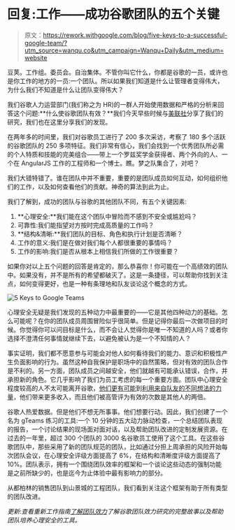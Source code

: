 # 回复:工作——成功谷歌团队的五个关键

> 原文：<https://rework.withgoogle.com/blog/five-keys-to-a-successful-google-team/?utm_source=wanqu.co&utm_campaign=Wanqu+Daily&utm_medium=website>

豆荚。工作组。委员会。自治集体。不管你叫它什么，你都是谷歌的一员，或许也是你工作的地方的一员:一个团队。所以如果我们知道是什么让管理者变得伟大，为什么我们不知道是什么让团队变得伟大？

我们谷歌人力运营部门(我们称之为 HR)的一群人开始使用数据和严格的分析来回答这个问题:**什么使谷歌团队有效？**我们今天早些时候与[美联社](https://apnews.com/8c60341cc1da47e084b8e17e62e83c98)分享了我们的研究，我们也在这里分享我们的发现。

在两年多的时间里，我们对谷歌员工进行了 200 多次采访，考察了 180 多个活跃的谷歌团队的 250 多项特征。我们非常有信心，我们会找到一个优秀团队所必需的个人特质和技能的完美组合——带上一个罗兹奖学金获得者、两个外向的人、一个在 AngularJS 工作的工程师和一个博士。瞧。梦之队集合了，对吧？

我们大错特错了。谁在团队中并不重要，重要的是团队成员如何互动，如何组织他们的工作，以及如何查看他们的贡献。神奇的算法到此为止。

我们了解到，成功的团队与谷歌的其他团队不同，有五个关键因素:

1.  **心理安全:**我们能在这个团队中冒险而不感到不安全或尴尬吗？
2.  可靠性:我们能指望对方按时完成高质量的工作吗？
3.  **结构&清晰:**我们团队的目标、角色和执行计划是否清晰？
4.  工作的意义:我们是在做对我们每个人都很重要的事情吗？
5.  工作的影响:我们是否从根本上相信我们所做的工作很重要？

如果你对以上五个问题的回答是肯定的，那么恭喜你！你可能在一个高绩效的团队中。如果没有，并不是所有的希望都破灭了。这是一条捷径，可以帮助你找到关注点，如何变得更好，也是一种有条理地和队友谈论这个概念的方式。

![5 Keys to Google Teams](img/512fbe223cd18a7f4fdd87f242d945c1.png "Psychological safety: Can we take risks on this team without feeling insecure or embarrassed?
Dependability: Can we count on each other to do high quality work on time?           
Structure & clarity: Are goals, roles, and execution plans on our team clear -- or are we all flying by the seat of our pants?   
Meaning of work: Are we working on something that is personally important for each of us? 
Impact of work: Do we fundamentally believe that the work we’re doing matters?")

心理安全无疑是我们发现的五种动力中最重要的——它是其他四种动力的基础。怎么可能呢？在你的团队成员周围冒险似乎很简单。但是记得你最后一次做项目的时候。你觉得你可以问目标是什么，而不会让人觉得你是唯一不知道的人吗？或者你选择不澄清任何事情就继续下去，以避免被认为是一个不知情的人？

事实证明，我们都不愿意参与可能会对他人如何看待我们的能力、意识和积极性产生负面影响的行为。虽然这种自我保护是职场中的自然策略，但对有效的团队合作是不利的。另一方面，团队成员之间越安全，他们就越有可能承认错误，合作，并承担新的角色。它几乎影响了我们为员工考虑的每一个重要方面。团队中心理安全程度较高的人不太可能离开谷歌，[他们更有可能](http://www.mckinsey.com/insights/organization/why_diversity_matters)到[利用来自队友的不同想法的力量](http://blogs.wsj.com/atwork/2015/01/20/new-report-finds-a-diversity-dividend-at-work/)，他们带来更多收入，而且他们被高管评为有效的次数是其他人的两倍。

谷歌人热爱数据。但是他们不想无所事事。他们想要行动。因此，我们创建了一个名为 gTeams 练习的工具:一个 10 分钟的五大动力脉动检查，一个总结团队表现的报告，一个讨论结果的现场面对面对话，以及帮助团队改进的定制发展资源。在过去的一年里，超过 300 个团队的 3000 名谷歌员工使用了这个工具。在这些谷歌团队中，那些采用了新的团队规范的团队，比如通过分担上周承担的风险开始每次团队会议，在心理安全评级方面提高了 6%，在结构和清晰度评级方面提高了 10%。团队表示，拥有一个围绕团队效率的框架和一个谈论这些动态的强制功能是之前所缺少的，也是迄今为止体验中最有影响力的部分。

从都柏林的销售团队到山景城的工程团队，我们看到关注这个框架有助于所有类型的团队改进。

*更新:查看重新工作指南[了解团队效力](/guides/understanding-team-effectiveness/)了解谷歌团队效力研究的完整故事以及帮助团队培养心理安全的工具。*